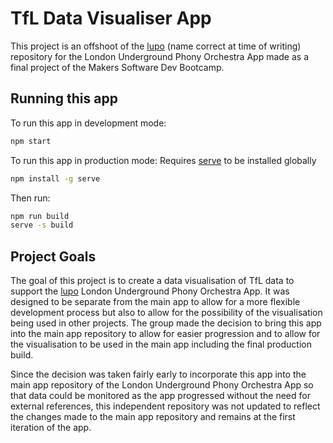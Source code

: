 # TfL Data Visualiser App

This project is an offshoot of the [lupo](https://github.com/pablisch/lupo) (name correct at time of writing) repository for the London Underground Phony Orchestra App made as a final project of the Makers Software Dev Bootcamp.

## Running this app

To run this app in development mode:
```bash
npm start
```

To run this app in production mode:
Requires [serve](https://www.npmjs.com/package/serve) to be installed globally
```bash
npm install -g serve
```
Then run:
```bash
npm run build
serve -s build
```


## Project Goals

The goal of this project is to create a data visualisation of TfL data to support the [lupo](https://github.com/pablisch/lupo) London Underground Phony Orchestra App.
It was designed to be separate from the main app to allow for a more flexible development process but also to allow for the possibility of the visualisation being used in other projects.
The group made the decision to bring this app into the main app repository to allow for easier progression and to allow for the visualisation to be used in the main app including the final production build.

Since the decision was taken fairly early to incorporate this app into the main app repository of the London Underground Phony Orchestra App so that data could be monitored as the app progressed without the need for external references, this independent repository was not updated to reflect the changes made to the main app repository and remains at the first iteration of the app.